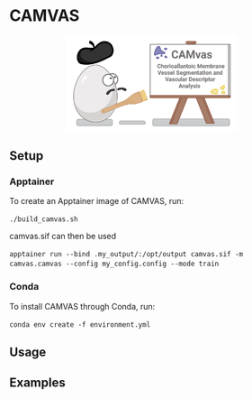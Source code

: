 # CAMVAS
<div align="center">
<img src="media/camvas-cartoon.png" alt="logo" width="60%">
</div>

## Setup

### Apptainer 

To create an Apptainer image of CAMVAS, run:

```./build_camvas.sh```

camvas.sif can then be used 

```apptainer run --bind .my_output/:/opt/output camvas.sif -m camvas.camvas --config my_config.config --mode train```

### Conda

To install CAMVAS through Conda, run: 

``` conda env create -f environment.yml ```

## Usage

## Examples
